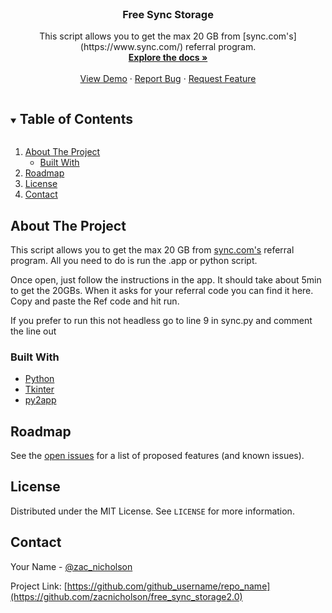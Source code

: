 


<!-- PROJECT LOGO -->
<br />
<p align="center">
  <a href="https://github.com/zacnicholson/free_sync_storage2.0">
  </a>

  <h3 align="center">Free Sync Storage</h3>

  <p align="center">
    This script allows you to get the max 20 GB from [sync.com's](https://www.sync.com/)
 referral program.  
    <br />
    <a href="https://github.com/zacnicholson/free_sync_storage2.0"><strong>Explore the docs »</strong></a>
    <br />
    <br />
    <a href="https://github.com/zacnicholson/free_sync_storage2.0">View Demo</a>
    ·
    <a href="https://github.com/zacnicholson/free_sync_storage2.0/issues">Report Bug</a>
    ·
    <a href="https://github.com/zacnicholson/free_sync_storage2.0/pulls">Request Feature</a>
  </p>
</p>



<!-- TABLE OF CONTENTS -->
<details open="open">
  <summary><h2 style="display: inline-block">Table of Contents</h2></summary>
  <ol>
    <li>
      <a href="#about-the-project">About The Project</a>
      <ul>
        <li><a href="#built-with">Built With</a></li>
      </ul>
    </li>
    <li><a href="#roadmap">Roadmap</a></li>
    <li><a href="#license">License</a></li>
    <li><a href="#contact">Contact</a></li>
  </ol>
</details>



<!-- ABOUT THE PROJECT -->
## About The Project

This script allows you to get the max 20 GB from [sync.com's](https://www.sync.com/) referral program. All you need to do is run the .app or python script.

Once open, just follow the instructions in the app. It should take about 5min to get the 20GBs. 
When it asks for your referral code you can find it here. Copy and paste the Ref code and hit run.

If you prefer to run this not headless go to line 9 in  sync.py and comment the line out


### Built With

* [Python](https://www.python.org/)
* [Tkinter](https://docs.python.org/3/library/tkinter.html#module-tkinter)
* [py2app](https://py2app.readthedocs.io/en/latest/)


<!-- ROADMAP -->
## Roadmap

See the [open issues](https://github.com/zacnicholson/free_sync_storage2.0/issues) for a list of proposed features (and known issues).



<!-- LICENSE -->
## License

Distributed under the MIT License. See `LICENSE` for more information.


<!-- CONTACT -->
## Contact

Your Name - [@zac_nicholson](https://instagram.com/zacnicholson)

Project Link: [https://github.com/github_username/repo_name](https://github.com/zacnicholson/free_sync_storage2.0)

